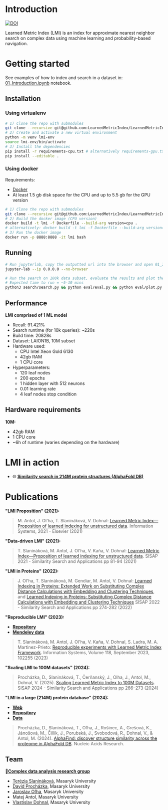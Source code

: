# Introduction

[![DOI](https://zenodo.org/badge/732580140.svg)](https://doi.org/10.5281/zenodo.13860051)

Learned Metric Index (LMI) is an index for approximate nearest neighbor search on complex data using machine learning and probability-based navigation. 

# Getting started

See examples of how to index and search in a dataset in: [01_Introduction.ipynb](01_Introduction.ipynb) notebook.

## Installation

### Using virtualenv
```bash
# 1) Clone the repo with submodules 
git clone --recursive git@github.com:LearnedMetricIndex/LearnedMetricIndex.git
# 2) Create and activate a new virtual environment
python -m venv lmi-env
source lmi-env/bin/activate
# 3) Install the dependencies
pip install -r requirements-cpu.txt # alternatively requirements-gpu.txt
pip install --editable .
```

### Using docker

Requirements:
- [Docker](https://docs.docker.com/get-docker/)
- At least 1.5 gb disk space for the CPU and up to 5.5 gb for the GPU version

```bash
# 1) Clone the repo with submodules 
git clone --recursive git@github.com:LearnedMetricIndex/LearnedMetricIndex.git
# 2) Build the docker image (CPU version)
docker build -t lmi -f Dockerfile --build-arg version=cpu .
# alternatively: docker build -t lmi -f Dockerfile --build-arg version=gpu .
# 3) Run the docker image
docker run -p 8888:8888 -it lmi bash
```

## Running

```bash
# Run jupyterlab, copy the outputted url into the browser and open 01_Introduction.ipynb
jupyter-lab --ip 0.0.0.0 --no-browser

# Run the search on 100k data subset, evaluate the results and plot them.
# Expected time to run = ~5-10 mins
python3 search/search.py && python eval/eval.py && python eval/plot.py res.csv
```

## Performance

**LMI comprised of 1 ML model**
- Recall: 91.421%
- Search runtime (for 10k queries): ~220s
- Build time: 20828s
- Dataset: LAION1B, 10M subset
- Hardware used:
    - CPU Intel Xeon Gold 6130
    - 42gb RAM
    - 1 CPU core
- Hyperparameters:
    - 120 leaf nodes
    - 200 epochs
    - 1 hidden layer with 512 neurons
    - 0.01 learning rate
    - 4 leaf nodes stop condition

## Hardware requirements

**10M:**
- 42gb RAM
- 1 CPU core
- ~6h of runtime (waries depending on the hardware)

# LMI in action

- 🌐 [**Similarity search in 214M protein structures (AlphaFold DB)**](https://alphafind.fi.muni.cz/)

# Publications

**"LMI Proposition" (2021):**
> M. Antol, J. Ol'ha, T. Slanináková, V. Dohnal: [Learned Metric Index—Proposition of learned indexing for unstructured data](https://www.sciencedirect.com/science/article/pii/S0306437921000326?casa_token=EvG8iaWkqQUAAAAA:xgfbutrsNGcBXnTN-U4MQ65hgmPE3fAyzwqtijzGC-JRrkO1IYNmcN3A8yMsSOT3CCoHpqVtMA). Information Systems, 2021 - Elsevier (2021)

**"Data-driven LMI" (2021):**
> T. Slanináková, M. Antol, J. Ol'ha, V. Kaňa, V. Dohnal: [Learned Metric Index—Proposition of learned indexing for unstructured data](https://link.springer.com/chapter/10.1007/978-3-030-89657-7_7). SISAP 2021 - Similarity Search and Applications pp 81-94 (2021)

**"LMI in Proteins" (2022):**
> J. Ol'ha, T. Slanináková, M. Gendiar, M. Antol, V. Dohnal: [Learned Indexing in Proteins: Extended Work on Substituting Complex Distance Calculations with Embedding and Clustering Techniques](https://arxiv.org/abs/2208.08910), and [Learned Indexing in Proteins: Substituting Complex Distance Calculations with Embedding and Clustering Techniques](https://link.springer.com/chapter/10.1007/978-3-031-17849-8_22) SISAP 2022 - Similarity Search and Applications pp 274-282 (2022)

**"Reproducible LMI" (2023):**
- [**Repository**](https://github.com/TerkaSlan/LMIF)
- [**Mendeley data**](https://data.mendeley.com/datasets/8wp73zxr47/12)
> T. Slanináková, M. Antol, J. Ol'ha, V. Kaňa, V. Dohnal, S. Ladra, M. A. Martinez-Prieto: [Reproducible experiments with Learned Metric Index Framework](https://www.sciencedirect.com/science/article/pii/S0306437923000911). Information Systems, Volume 118, September 2023, 102255 (2023)

**"Scaling LMI to 100M datasets" (2024):**
> Procházka, D., Slanináková, T., Čerňanský, J., Olha, J., Antol, M., Dohnal, V. (2025). [Scaling Learned Metric Index to 100M Datasets](https://link.springer.com/chapter/10.1007/978-3-031-75823-2_22). SISAP 2024 - Similarity Search and Applications pp 266–273 (2024)

**"LMI in a large (214M) protein database" (2024):**
- [**Web**](https://alphafind.fi.muni.cz/search)
- [**Repository**](https://github.com/Coda-Research-Group/AlphaFind)
- [**Data**](https://data.narodni-repozitar.cz/general/datasets/d35zf-1ja47)
> Procházka, D., Slanináková, T., Oľha, J., Rošinec, A., Grešová, K., Jánošová, M., Čillík, J., Porubská, J., Svobodová, R., Dohnal, V., & Antol, M. (2024). [AlphaFind: discover structure similarity across the proteome in AlphaFold DB](https://academic.oup.com/nar/article/52/W1/W182/7673488). Nucleic Acids Research.


## Team
🔎[**Complex data analysis research group**](https://disa.fi.muni.cz/complex-data-analysis)
- [Terézia Slanináková](https://github.com/TerkaSlan), Masaryk University
- [David Procházka](https://github.com/ProchazkaDavid), Masaryk University
- [Jaroslav Oľha](https://github.com/JaroOlha), Masaryk University
- Matej Antol, Masaryk University
- [Vlastislav Dohnal](https://github.com/dohnal), Masaryk University
